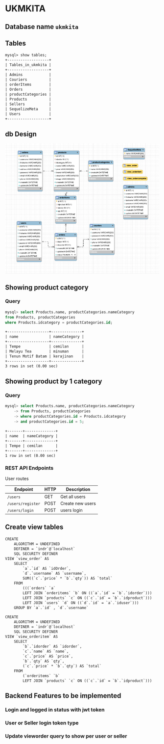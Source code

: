 # UKMKITA

## Database name `ukmkita`

## Tables

```
mysql> show tables;
+-------------------+
| Tables_in_ukmkita |
+-------------------+
| Admins            |
| Couriers          |
| orderItems        |
| Orders            |
| productCategories |
| Products          |
| Sellers           |
| SequelizeMeta     |
| Users             |
+-------------------+
```

## db Design

![dbdesign](./dbdesign.png)

## Showing product category

### Query

```sql
mysql> select Products.name, productCategories.nameCategory
from Products, productCategories
where Products.idcategory = productCategories.id;
```

```
+-------------------+--------------+
| name              | nameCategory |
+-------------------+--------------+
| Tempe             | cemilan      |
| Melayu Tea        | minuman      |
| Tenun Motif Batam | kerajinan    |
+-------------------+--------------+
3 rows in set (0.00 sec)
```

## Showing product by 1 category

### Query

```sql
mysql> select Products.name, productCategories.nameCategory
    -> from Products, productCategories
    -> where productCategories.id = Products.idcategory
    -> and productCategories.id = 5;
```

```
+-------+--------------+
| name  | nameCategory |
+-------+--------------+
| Tempe | cemilan      |
+-------+--------------+
1 row in set (0.00 sec)
```

### REST API Endpoints

User routes

| Endpoint          | HTTP   | Description              |
| ------------------| ------ | -------------------------|
| `/users`          | GET    | Get all users            |
| `/users/register` | POST   | Create new users         |
| `/users/login`    | POST   | users login              |


## Create view tables

```
CREATE 
    ALGORITHM = UNDEFINED 
    DEFINER = `indr`@`localhost` 
    SQL SECURITY DEFINER
VIEW `view_order` AS
    SELECT 
        `a`.`id` AS `idOrder`,
        `d`.`username` AS `username`,
        SUM((`c`.`price` * `b`.`qty`)) AS `total`
    FROM
        (((`orders` `a`
        LEFT JOIN `orderitems` `b` ON ((`a`.`id` = `b`.`idorder`)))
        LEFT JOIN `products` `c` ON ((`c`.`id` = `b`.`idproduct`)))
        LEFT JOIN `users` `d` ON ((`d`.`id` = `a`.`iduser`)))
    GROUP BY `a`.`id` , `d`.`username`
```

```
CREATE 
    ALGORITHM = UNDEFINED 
    DEFINER = `indr`@`localhost` 
    SQL SECURITY DEFINER
VIEW `view_orderitem` AS
    SELECT 
        `b`.`idorder` AS `idorder`,
        `c`.`name` AS `name`,
        `c`.`price` AS `price`,
        `b`.`qty` AS `qty`,
        (`c`.`price` * `b`.`qty`) AS `total`
    FROM
        (`orderitems` `b`
        LEFT JOIN `products` `c` ON ((`c`.`id` = `b`.`idproduct`)))
```

## Backend Features to be implemented

### Login and logged in status with jwt token

### User or Seller login token type

### Update vieworder query to show per user or seller
